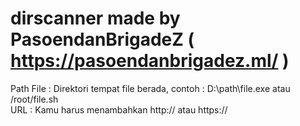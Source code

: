 # dirscanner made by PasoendanBrigadeZ ( https://pasoendanbrigadez.ml/ )

Path File : Direktori tempat file berada, contoh : D:\path\file.exe atau /root/file.sh<br/>
URL : Kamu harus menambahkan http:// atau https://
